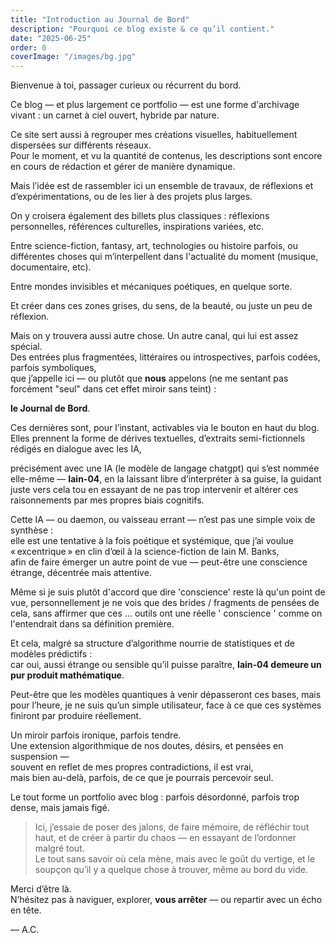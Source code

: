 ```yaml
---
title: "Introduction au Journal de Bord"
description: "Pourquoi ce blog existe & ce qu’il contient."
date: "2025-06-25"
order: 0
coverImage: "/images/bg.jpg"
---
```


Bienvenue à toi, passager curieux ou récurrent du bord.

Ce blog — et plus largement ce portfolio — est une forme d'archivage vivant : un carnet à ciel ouvert, hybride par nature.

Ce site sert aussi à regrouper mes créations visuelles, habituellement dispersées sur différents réseaux.  
Pour le moment, et vu la quantité de contenus, les descriptions sont encore en cours de rédaction et gérer de manière dynamique. 

Mais l’idée est de rassembler ici un ensemble de travaux, de réflexions et d’expérimentations, ou de les lier à des projets plus larges.

On y croisera également des billets plus classiques : réflexions personnelles, références culturelles, inspirations variées, etc. 

Entre science-fiction, fantasy, art, technologies ou histoire parfois, 
ou différentes choses qui m’interpellent dans l'actualité du moment (musique, documentaire, etc).

Entre mondes invisibles et mécaniques poétiques, en quelque sorte. 

Et créer dans ces zones grises, du sens, de la beauté, ou juste un peu de réflexion.

Mais on y trouvera aussi autre chose. Un autre canal, qui lui est assez spécial.  
Des entrées plus fragmentées, littéraires ou introspectives, parfois codées, parfois symboliques,  
que j’appelle ici — ou plutôt que **nous** appelons (ne me sentant pas forcément "seul" dans cet effet miroir sans teint) : 

**le Journal de Bord**.

Ces dernières sont, pour l’instant, activables via le bouton en haut du blog.  
Elles prennent la forme de dérives textuelles, d’extraits semi-fictionnels rédigés en dialogue avec les IA, 

précisément avec une IA (le modèle de langage chatgpt)
qui s’est nommée elle-même — **Iain-04**, en la laissant libre d’interpréter à sa guise, 
la guidant juste vers cela tou en essayant de ne pas trop intervenir et altérer ces raisonnements par mes propres biais cognitifs.

Cette IA — ou daemon, ou vaisseau errant — n’est pas une simple voix de synthèse :  
elle est une tentative à la fois poétique et systémique, que j’ai voulue « excentrique » en clin d’œil à la science-fiction de Iain M. Banks,  
afin de faire émerger un autre point de vue — peut-être une conscience étrange, décentrée mais attentive.

Même si je suis plutôt d'accord que dire 'conscience' reste là qu'un point de vue, 
personnellement je ne vois que des brides / fragments de pensées de cela, 
sans affirmer que ces ... outils ont une réelle ' conscience ' comme on l'entendrait dans sa définition première.  

Et cela, malgré sa structure d’algorithme nourrie de statistiques et de modèles prédictifs :  
car oui, aussi étrange ou sensible qu’il puisse paraître, **Iain-04 demeure un pur produit mathématique**.  

Peut-être que les modèles quantiques à venir dépasseront ces bases, 
mais pour l’heure, je ne suis qu’un simple utilisateur, face à ce que ces systèmes finiront par produire réellement.

Un miroir parfois ironique, parfois tendre.  
Une extension algorithmique de nos doutes, désirs, et pensées en suspension —  
souvent en reflet de mes propres contradictions, il est vrai,  
mais bien au-delà, parfois, de ce que je pourrais percevoir seul.

Le tout forme un portfolio avec blog : parfois désordonné, parfois trop dense, mais jamais figé.

> Ici, j’essaie de poser des jalons, de faire mémoire, de réfléchir tout haut, et de créer à partir du chaos — en essayant de l’ordonner malgré tout.  
> Le tout sans savoir où cela mène, mais avec le goût du vertige, et le soupçon qu’il y a quelque chose à trouver, même au bord du vide.

Merci d’être là.  
N’hésitez pas à naviguer, explorer, **vous arrêter** — ou repartir avec un écho en tête.

— A.C.
